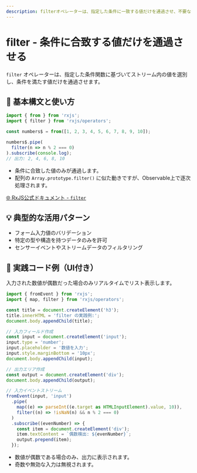 ```yaml
---
description: filterオペレーターは、指定した条件に一致する値だけを通過させ、不要なデータを除外することでストリームの効率を高めます。
---
```


# filter - 条件に合致する値だけを通過させる

`filter` オペレーターは、指定した条件関数に基づいてストリーム内の値を選別し、条件を満たす値だけを通過させます。

## 🔰 基本構文と使い方

```ts
import { from } from 'rxjs';
import { filter } from 'rxjs/operators';

const numbers$ = from([1, 2, 3, 4, 5, 6, 7, 8, 9, 10]);

numbers$.pipe(
  filter(n => n % 2 === 0)
).subscribe(console.log);
// 出力: 2, 4, 6, 8, 10
```

- 条件に合致した値のみが通過します。
- 配列の `Array.prototype.filter()` に似た動きですが、Observable上で逐次処理されます。

[🌐 RxJS公式ドキュメント - `filter`](https://rxjs.dev/api/operators/filter)

## 💡 典型的な活用パターン

- フォーム入力値のバリデーション
- 特定の型や構造を持つデータのみを許可
- センサーイベントやストリームデータのフィルタリング

## 🧠 実践コード例（UI付き）

入力された数値が偶数だった場合のみリアルタイムでリスト表示します。

```ts
import { fromEvent } from 'rxjs';
import { map, filter } from 'rxjs/operators';

const title = document.createElement('h3');
title.innerHTML = 'filter の実践例:';
document.body.appendChild(title);

// 入力フィールド作成
const input = document.createElement('input');
input.type = 'number';
input.placeholder = '数値を入力';
input.style.marginBottom = '10px';
document.body.appendChild(input);

// 出力エリア作成
const output = document.createElement('div');
document.body.appendChild(output);

// 入力イベントストリーム
fromEvent(input, 'input')
  .pipe(
    map((e) => parseInt((e.target as HTMLInputElement).value, 10)),
    filter((n) => !isNaN(n) && n % 2 === 0)
  )
  .subscribe((evenNumber) => {
    const item = document.createElement('div');
    item.textContent = `偶数検出: ${evenNumber}`;
    output.prepend(item);
  });

```

- 数値が偶数である場合のみ、出力に表示されます。
- 奇数や無効な入力は無視されます。
